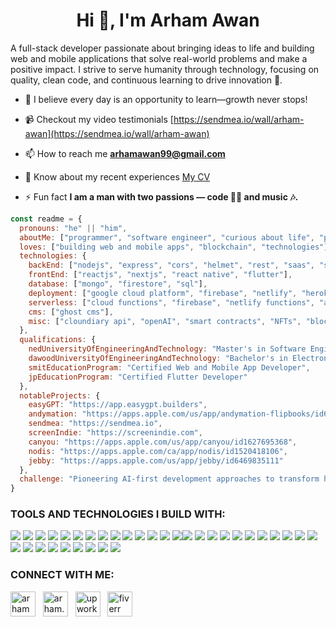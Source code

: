 <h1 align="center">Hi 👋, I'm Arham Awan</h1>

A full-stack developer passionate about bringing ideas to life and building web and mobile applications that solve real-world problems and make a positive impact. I strive to serve humanity through technology, focusing on quality, clean code, and continuous learning to drive innovation 🚀.

- 🔭 I believe every day is an opportunity to learn—growth never stops!

- 📹 Checkout my video testimonials [https://sendmea.io/wall/arham-awan](https://sendmea.io/wall/arham-awan)

- 📫 How to reach me **arhamawan99@gmail.com**

- 📄 Know about my recent experiences [My CV](https://drive.google.com/file/d/1v2q_zbu7oUrrHRR5QU8EUuCK-ujnbTSx/view?usp=sharing)

- ⚡ Fun fact **I am a man with two passions — code 👨‍💻 and music 🎶.**

```js
const readme = {
  pronouns: "he" || "him",
  aboutMe: ["programmer", "software engineer", "curious about life", "problem solver"],
  loves: ["building web and mobile apps", "blockchain", "technologies"],
  technologies: {
    backEnd: ["nodejs", "express", "cors", "helmet", "rest", "saas", "solidity"],
    frontEnd: ["reactjs", "nextjs", "react native", "flutter"],
    database: ["mongo", "firestore", "sql"],
    deployment: ["google cloud platform", "firebase", "netlify", "heroku"],
    serverless: ["cloud functions", "firebase", "netlify functions", "aws"],
    cms: ["ghost cms"],
    misc: ["cloundiary api", "openAI", "smart contracts", "NFTs", "blockchain"],
  },
  qualifications: {
    nedUniversityOfEngineeringAndTechnology: "Master's in Software Engineering (ME SE)",
    dawoodUniversityOfEngineeringAndTechnology: "Bachelor's in Electronic Engineering (BE EE)",
    smitEducationProgram: "Certified Web and Mobile App Developer",
    jpEducationProgram: "Certified Flutter Developer"
  },
  notableProjects: {
    easyGPT: "https://app.easygpt.builders",
    andymation: "https://apps.apple.com/us/app/andymation-flipbooks/id6451327356",
    sendmea: "https://sendmea.io",
    screenIndie: "https://screenindie.com",
    canyou: "https://apps.apple.com/us/app/canyou/id1627695368",
    nodis: "https://apps.apple.com/ca/app/nodis/id1520418106",
    jebby: "https://apps.apple.com/us/app/jebby/id6469835111"
  },
  challenge: "Pioneering AI-first development approaches to transform how we build and scale modern applications!"
}
```

### TOOLS AND TECHNOLOGIES I BUILD WITH:
<img src="https://img.shields.io/badge/React-20232A?style=for-the-badge&logo=react&logoColor=61DAFB"/> <img src="https://img.shields.io/badge/React_Native-20232A?style=for-the-badge&logo=react&logoColor=61DAFB"/> <img src="https://img.shields.io/badge/Next.js-000000?style=for-the-badge&logo=nextdotjs&logoColor=white"/> <img src="https://img.shields.io/badge/Expo-1B1F23?style=for-the-badge&logo=expo&logoColor=white"/> <img src="https://img.shields.io/badge/Flutter-02569B?style=for-the-badge&logo=flutter&logoColor=white"/> <img src="https://img.shields.io/badge/JavaScript-323330?style=for-the-badge&logo=javascript&logoColor=F7DF1E"/> <img src="https://img.shields.io/badge/TypeScript-323330?style=for-the-badge&logo=typescript&logoColor=007ACC"/> <img src="https://img.shields.io/badge/OpenAI-3A3A3A?style=for-the-badge&logo=openai&logoColor=white"/> <img src="https://img.shields.io/badge/Generative_AI-4C4CFF?style=for-the-badge"/> <img src="https://img.shields.io/badge/Node.js-43853D?style=for-the-badge&logo=node.js&logoColor=white"/> <img src="https://img.shields.io/badge/Express.js-404D59?style=for-the-badge"/> <img src="https://img.shields.io/badge/Firebase-039BE5?style=for-the-badge&logo=firebase"/> <img src="https://img.shields.io/badge/Google_Cloud_Functions-4285F4?style=for-the-badge&logo=google-cloud&logoColor=white"/> <img src="https://img.shields.io/badge/JWT-000000?style=for-the-badge&logo=jsonwebtokens&logoColor=white"/><img src="https://img.shields.io/badge/MongoDB-4EA94B?style=for-the-badge&logo=mongodb&logoColor=white"/> <img src="https://img.shields.io/badge/MySQL-4479A1?style=for-the-badge&logo=mysql&logoColor=white"/> <img src="https://img.shields.io/badge/PostgreSQL-316192?style=for-the-badge&logo=postgresql&logoColor=white"/> <img src="https://img.shields.io/badge/Prisma-3982CE?style=for-the-badge&logo=Prisma&logoColor=white"/> <img src="https://img.shields.io/badge/Google_Cloud-4285F4?style=for-the-badge&logo=google-cloud&logoColor=white"/> <img src="https://img.shields.io/badge/Amazon_AWS-FF9900?style=for-the-badge&logo=amazonaws&logoColor=white"/> <img src="https://img.shields.io/badge/Heroku-430098?style=for-the-badge&logo=heroku&logoColor=white"/> <img src="https://img.shields.io/badge/Material_UI-0081CB?style=for-the-badge&logo=material-ui&logoColor=white"/> <img src="https://img.shields.io/badge/Tailwind_CSS-38B2AC?style=for-the-badge&logo=tailwind-css&logoColor=white"/> <img src="https://img.shields.io/badge/Bootstrap-563D7C?style=for-the-badge&logo=bootstrap&logoColor=white"/> <img src="https://img.shields.io/badge/Figma-F24E1E?style=for-the-badge&logo=figma&logoColor=white"/> <img src="https://img.shields.io/badge/Git-F05033?style=for-the-badge&logo=git&logoColor=white"/> <img src="https://img.shields.io/badge/GitHub-121011?style=for-the-badge&logo=github&logoColor=white"/> <img src="https://img.shields.io/badge/Postman-FF6C37?style=for-the-badge&logo=postman&logoColor=white"/> <img src="https://img.shields.io/badge/ESLint-4B32C3?style=for-the-badge&logo=eslint&logoColor=white"/> <img src="https://img.shields.io/badge/Sentry-362D59?style=for-the-badge&logo=sentry&logoColor=white"/> <img src="https://img.shields.io/badge/Playwright-45ba4b?style=for-the-badge&logo=Playwright&logoColor=white"/> <img src="https://img.shields.io/badge/React_Query-FF4154?style=for-the-badge&logo=react&logoColor=white"/> <img src="https://img.shields.io/badge/Zustand-000000?style=for-the-badge&logo=data:image/svg+xml;base64,PHN2ZyB4bWxucz0iaHR0cDovL3d3dy53My4"/> <img src="https://img.shields.io/badge/Redux-593D88?style=for-the-badge&logo=redux&logoColor=white"/>

 ### CONNECT WITH ME:
 
<p align="left">
<a href="https://linkedin.com/in/arhamawan99" target="_blank"><img align="center" src="https://raw.githubusercontent.com/rahuldkjain/github-profile-readme-generator/master/src/images/icons/Social/linked-in-alt.svg" alt="arhamawan99" height="40" width="40" /></a>&nbsp;&nbsp;
<a href="https://fb.com/arham.a.awan" target="_blank"><img align="center" src="https://raw.githubusercontent.com/rahuldkjain/github-profile-readme-generator/master/src/images/icons/Social/facebook.svg" alt="arham.a.awan" height="40" width="40" /></a>&nbsp;&nbsp;
<a href="https://www.upwork.com/freelancers/~01155b81cb3c60b73f" target="_blank"><img align="center" src="https://play-lh.googleusercontent.com/m-J5Y9GN4bcdVcTxgSCeo-y3zCMEAt3OWbpGwpWBj3U5vEpEcUbq760co8ygqZnCxsM" alt="upwork" height="40" width="40" /></a>&nbsp;&nbsp;
<a href="https://fiverr.com/arhamawan" target="_blank"><img align="center" src="https://freelogopng.com/images/all_img/1656738600fiverr-app-logo.png" alt="fiverr" height="40" width="40" /></a>
<!-- <a href="https://medium.com/@arhamawan99" target="_blank"><img align="center" src="https://raw.githubusercontent.com/rahuldkjain/github-profile-readme-generator/master/src/images/icons/Social/medium.svg" alt="@arhamawan99" height="30" width="40" /></a> -->
</p>

<br />

<!-- <p><img align="left" src="https://github-readme-stats.vercel.app/api/top-langs?username=arham1999&show_icons=true&locale=en&layout=compact&theme=monokai" alt="arham1999" /></p>
<br /><br /><br /><br /><br /><br /><br /><br />
<p><img align="left" src="https://github-readme-streak-stats.herokuapp.com/?user=arham1999&theme=monokai" alt="arham1999" /></p> -->

<!-- <br /><br /><br /><br /><br /><br /><br /><br /><br /><br /><br />
<h3 align="left">Support:</h3>
<p><a href="https://www.buymeacoffee.com/arhamawan91"> <img align="left" src="https://cdn.buymeacoffee.com/buttons/v2/default-yellow.png" height="50" width="210" alt="arhamawan91" /></a><a href="https://ko-fi.com/arhamawan"> <img align="left" src="https://cdn.ko-fi.com/cdn/kofi3.png?v=3" height="50" width="210" alt="arhamawan" /></a></p><br><br> -->
